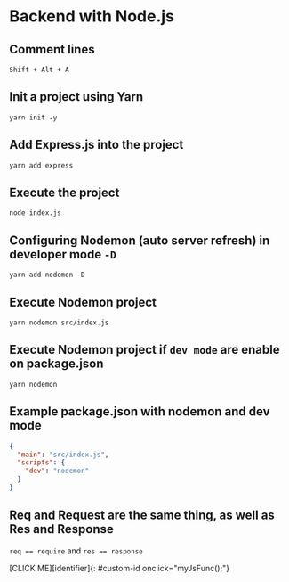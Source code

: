 # Backend with Node.js

## Comment lines

`Shift + Alt + A`

## Init a project using Yarn

`yarn init -y`

## Add Express.js into the project

`yarn add express`

## Execute the project

`node index.js`

## Configuring Nodemon (auto server refresh) in developer mode `-D`

`yarn add nodemon -D`

## Execute Nodemon project

`yarn nodemon src/index.js`

## Execute Nodemon project if `dev mode` are enable on package.json

`yarn nodemon`

## Example package.json with nodemon and dev mode

```json
{
  "main": "src/index.js",
  "scripts": {
    "dev": "nodemon"
  }
}
```

## Req and Request are the same thing, as well as Res and Response

`req == require` and `res == response`

[CLICK ME][identifier]{: #custom-id onclick="myJsFunc();"}

<script type="text/javascript">
  function myJsFunc() {
  var answer = confirm ("Please click on OK to continue.")
  if (answer)
  window.location="#";
  }
</script>
